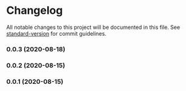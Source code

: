 # Changelog

All notable changes to this project will be documented in this file. See [standard-version](https://github.com/conventional-changelog/standard-version) for commit guidelines.

### 0.0.3 (2020-08-18)

### 0.0.2 (2020-08-15)

### 0.0.1 (2020-08-15)
